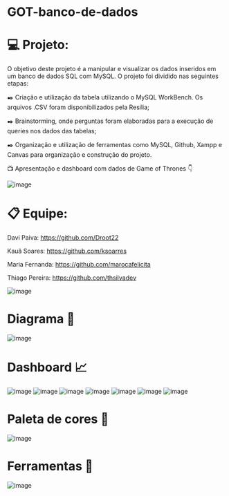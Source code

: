 # GOT-banco-de-dados
# 💻 Projeto:

O objetivo deste projeto é a manipular e visualizar os dados inseridos em um banco de dados SQL com MySQL. O projeto foi dividido nas seguintes etapas:

✒️ Criação e utilização da tabela utilizando o MySQL WorkBench. Os arquivos .CSV foram disponibilizados pela Resilia;

✒️ Brainstorming, onde perguntas foram elaboradas para a execução de queries nos dados das tabelas;

✒️ Organização e utilização de ferramentas como MySQL, Github, Xampp e Canvas para organização e construção do projeto.

📺 Apresentação e dashboard com dados de Game of Thrones 👇

![image](https://user-images.githubusercontent.com/114073150/216352070-1493867e-fa8f-4c6c-a35d-6a1c3e05ee5e.png)

# 📋 Equipe:

Davi Paiva: https://github.com/Droot22

Kauã Soares: https://github.com/ksoarres

Maria Fernanda: https://github.com/marocafelicita

Thiago Pereira: https://github.com/thsilvadev

![image](https://user-images.githubusercontent.com/114073150/216352163-10ceef36-6f32-4f7f-99a7-22b41a75bbe4.png)

# Diagrama 📝

![image](https://user-images.githubusercontent.com/114073150/216352236-f0c88806-01e0-43f4-8bf3-c6e82ae6f509.png)

# Dashboard 📈

![image](https://user-images.githubusercontent.com/114073150/216352313-3572fbe7-b04e-49f7-bfb9-d4fbf12a32c1.png)
![image](https://user-images.githubusercontent.com/114073150/216352320-f629af14-d02b-4e21-9cf5-e23a8573cb46.png)
![image](https://user-images.githubusercontent.com/114073150/216352815-c8ee71e6-0ce3-4503-824c-7196108abf92.png)
![image](https://user-images.githubusercontent.com/114073150/216352854-db87ebac-29ea-4ca6-9884-39c5c985727e.png)
![image](https://user-images.githubusercontent.com/114073150/216352910-693d21a7-33c4-484f-8c2a-dd8a7d634d0b.png)
![image](https://user-images.githubusercontent.com/114073150/216352947-b8f66245-a79a-40b4-95d0-f84f89d53ee5.png)
![image](https://user-images.githubusercontent.com/114073150/216352962-1237e043-ce53-4750-8621-f214886295a6.png)

# Paleta de cores 🎨
![image](https://user-images.githubusercontent.com/114073150/216353034-e8365f94-e39c-47dd-811d-aacc0f721481.png)

# Ferramentas 🔨

![image](https://user-images.githubusercontent.com/114073150/216353107-e2642b7f-1dff-4db2-8872-076a5ca797d1.png)


